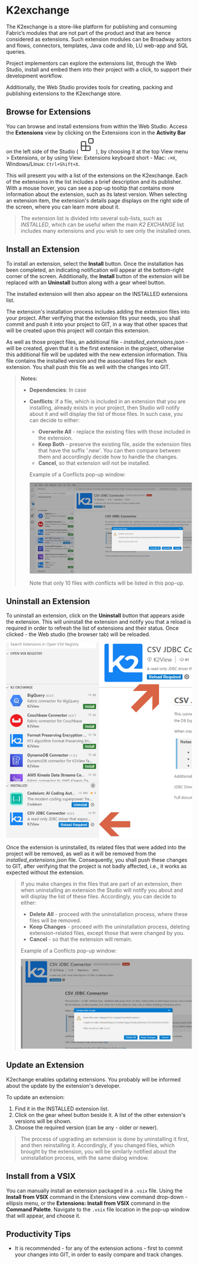 <web>

# K2exchange

The K2exchange is a store-like platform for publishing and consuming Fabric’s modules that are not part of the product and that are hence considered as extensions. Such extension modules can be Broadway actors and flows, connectors, templates, Java code and lib, LU web-app and SQL queries. 

Project implementors can explore the extensions list, through the Web Studio, install and embed them into their project with a click, to support their development workflow.

Additionally, the Web Studio provides tools for creating, packing and publishing extensions to the K2exchange store.



## Browse for Extensions

You can browse and install extensions from within the Web Studio. Access the **Extensions** view by clicking on the Extensions icon in the **Activity Bar** on the left side of the Studio (![Extensions view icon](images/web/28_ext_icon.svg)), by choosing it at the top View menu > Extensions, or by using View: Extensions keyboard short - Mac: `⇧⌘X`, Windows/Linux: `Ctrl+Shift+X`.

This will present you with a list of the extensions on the K2exchange. Each of the extensions in the list includes a brief description and its publisher. With a mouse hover, you can see a pop-up tooltip that contains more information about the extension, such as its latest version. When selecting an extension item, the extension's details page displays on the right side of the screen, where you can learn more about it.

> The extension list is divided into several sub-lists, such as *INSTALLED*, which can be useful when the main *K2 EXCHANGE* list includes many extensions and you wish to see only the installed ones.



## Install an Extension

To install an extension, select the **Install** button. Once the installation has been completed, an indicating notification will appear at the bottom-right corner of the screen. Additionally, the **Install** button of the extension will be replaced with an **Uninstall** button along with a gear wheel button. 

The installed extension will then also appear on the INSTALLED extensions list.

The extension's installation process includes adding the extension files into your project. After verifying that the extension fits your needs, you shall commit and push it into your project to GIT, in a way that other spaces that will be created upon this project will contain this extension.

As well as those project files, an additional file - *installed_extensions.json* - will be created, given that it is the first extension in the project, otherwise this additional file will be updated with the new extension information. This file contains the installed version and the associated files for each extension. You shall push this file as well with the changes into GIT.

> **Notes:** 
>
> * **Dependencies**: In case 
>
> * **Conflicts**: If a file, which is included in an extension that you are installing, already exists in your project, then Studio will notify about it and will display the list of those files. In such case, you can decide to either:
>
>   * **Overwrite All** - replace the existing files with those included in the extension.
>   * **Keep Both** - preserve the existing file, aside the extension files that have the suffix '.new'. You can then compare between them and accordingly decide how to handle the changes.
>   * **Cancel**, so that extension will not be installed.
>
>   
>   
>   Example of a Conflicts pop-up window:
>   
>   ![](images/web/28_install_conflicts.png) 
>   
>   Note that only 10 files with conflicts will be listed in this pop-up.




## Uninstall an Extension

To uninstall an extension, click on the **Uninstall** button that appears aside the extension. This will uninstall the extension and notify you that a reload is required in order to refresh the list of extensions and their status. Once clicked - the Web studio (the browser tab) will be reloaded.






![img](images/web/28_uninstall_reload.png)



Once the extension is uninstalled, its related files that were added into the project will be removed, as well as it will be removed from the *installed_extensions.json* file. Consequently, you shall push these changes to GIT, after verifying that the project is not badly affected, i.e., it works as expected without the extension.

 

> If you make changes in the files that are part of an extension, then when uninstalling an extension the Studio will notify you about and will display the list of these files. Accordingly, you can decide to either:
>
> * **Delete All** - proceed with the uninstallation process, where these files will be removed. 
> * **Keep Changes** - proceed with the uninstallation process, deleting extension-related files, except those that were changed by you.
> * **Cancel** - so that the extension will remain.
>
> 
>
> Example of a Conflicts pop-up window:
>
> ![](images/web/28_uninstall_changes_alert.png)



## Update an Extension

K2echange enables updating extensions. You probably will be informed about the update by the extension's developer.

To update an extension:

1. Find it in the INSTALLED extension list. 
2. Click on the gear wheel button beside it. A list of the other extension's versions will be shown.
3. Choose the required version (can be any - older or newer).



> The process of upgrading an extension is done by uninstalling it first, and then reinstalling it. Accordingly, if you changed files, which brought by the extension, you will be similarly notified about the uninstallation process, with the same dialog window.  



## Install from a VSIX

You can manually install an extension packaged in a `.vsix` file. Using the **Install from VSIX** command in the Extensions view command drop-down - ellipsis menu, or the **Extensions: Install from VSIX** command in the **Command Palette**. Navigate to the `.vsix` file location in the pop-up window that will appear, and choose it.



## Productivity Tips

* It is recommended - for any of the extension actions - first to commit your changes into GIT, in order to easily compare and track changes.

</web>
